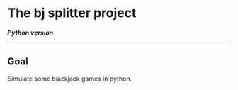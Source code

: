 # The bj splitter project 

***Python version***

---

## Goal
Simulate some blackjack games in python.


